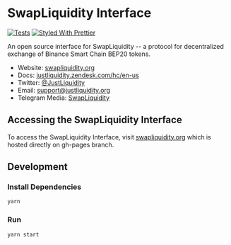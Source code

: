 # SwapLiquidity Interface

[![Tests](https://github.com/justliquidity/SwapLiquidity-exchange/workflows/Tests/badge.svg)](https://github.com/justliquidity/SwapLiquidity-exchange/actions?query=workflow%3ATests)
[![Styled With Prettier](https://img.shields.io/badge/code_style-prettier-ff69b4.svg)](https://prettier.io/)

An open source interface for SwapLiquidity -- a protocol for decentralized exchange of Binance Smart Chain BEP20 tokens.

- Website: [swapliquidity.org](https://swapliquidity.org/)
- Docs: [justliquidity.zendesk.com/hc/en-us](https://justliquidity.zendesk.com/hc/en-us)
- Twitter: [@JustLiquidity](https://twitter.com/JustLiquidity)
- Email: [support@justliquidity.org](mailto:support@justliquidity.org)
- Telegram Media: [SwapLiquidity](https://t.me/justliquidity_media)

## Accessing the SwapLiquidity Interface

To access the SwapLiquidity Interface, visit [swapliquidity.org](https://swapliquidity.org) which is hosted directly on gh-pages branch.


## Development

### Install Dependencies

```bash
yarn
```

### Run

```bash
yarn start
```
